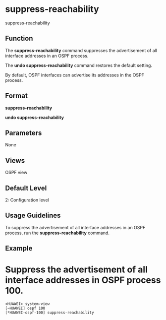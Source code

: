 suppress-reachability
=====================

suppress-reachability

Function
--------



The **suppress-reachability** command suppresses the advertisement of all interface addresses in an OSPF process.

The **undo suppress-reachability** command restores the default setting.



By default, OSPF interfaces can advertise its addresses in the OSPF process.


Format
------

**suppress-reachability**

**undo suppress-reachability**


Parameters
----------

None

Views
-----

OSPF view


Default Level
-------------

2: Configuration level


Usage Guidelines
----------------

To suppress the advertisement of all interface addresses in an OSPF process, run the **suppress-reachability** command.


Example
-------

# Suppress the advertisement of all interface addresses in OSPF process 100.
```
<HUAWEI> system-view
[~HUAWEI] ospf 100
[*HUAWEI-ospf-100] suppress-reachability

```